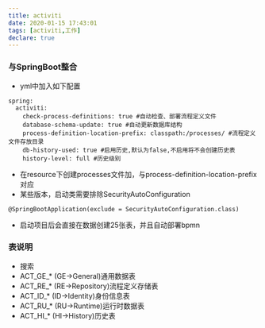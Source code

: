 ```yaml
---
title: activiti
date: 2020-01-15 17:43:01
tags: [activiti,工作]
declare: true
---
```

### 与SpringBoot整合
+ yml中加入如下配置
```
spring:
  activiti:
    check-process-definitions: true #自动检查、部署流程定义文件
    database-schema-update: true #自动更新数据库结构
    process-definition-location-prefix: classpath:/processes/ #流程定义文件存放目录
    db-history-used: true #启用历史,默认为false,不启用将不会创建历史表
    history-level: full #历史级别
```
+ 在resource下创建processes文件加，与process-definition-location-prefix对应
+ 某些版本，启动类需要排除SecurityAutoConfiguration
```
@SpringBootApplication(exclude = SecurityAutoConfiguration.class)
```
+ 启动项目后会直接在数据创建25张表，并且自动部署bpmn
<!-- more -->

### 表说明
+ 搜索
+ ACT_GE_* (GE->General)通用数据表
+ ACT_RE_* (RE->Repository)流程定义存储表
+ ACT_ID_* (ID->Identity)身份信息表
+ ACT_RU_* (RU->Runtime)运行时数据表
+ ACT_HI_* (HI->History)历史表

